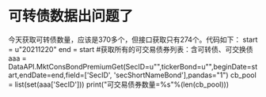 # 可转债数据出问题了

今天获取可转债数量，应该是370多个，但接口获取只有274个。代码如下：
start = u"20211220"
end =   start
#获取所有的可交易债券列表：含可转债、可交换债
aaa = DataAPI.MktConsBondPremiumGet(SecID=u"",tickerBond=u"",beginDate=start,endDate=end,field=['SecID', 'secShortNameBond'],pandas="1")
cb_pool = list(set(aaa['SecID']))
print("可交易债券数量=%s"%(len(cb_pool)))